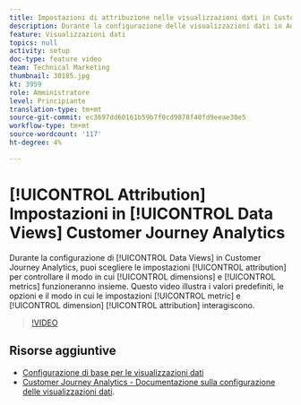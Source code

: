 ```yaml
---
title: Impostazioni di attribuzione nelle visualizzazioni dati in Customer Journey Analytics
description: Durante la configurazione delle visualizzazioni dati in Adobe Customer Journey Analytics, puoi scegliere le impostazioni di attribuzione per controllare il funzionamento congiunto di dimensioni e metriche. Questo video illustra i valori predefiniti, le opzioni e il modo in cui le impostazioni di attribuzione delle metriche e delle dimensioni interagiscono.
feature: Visualizzazioni dati
topics: null
activity: setup
doc-type: feature video
team: Technical Marketing
thumbnail: 30185.jpg
kt: 3959
role: Amministratore
level: Principiante
translation-type: tm+mt
source-git-commit: ec3697dd60161b59b7f0cd9878f40fd9eeae30e5
workflow-type: tm+mt
source-wordcount: '117'
ht-degree: 4%

---
```



# [!UICONTROL Attribution] Impostazioni in  [!UICONTROL Data Views] Customer Journey Analytics

Durante la configurazione di [!UICONTROL Data Views] in Customer Journey Analytics, puoi scegliere le impostazioni [!UICONTROL attribution] per controllare il modo in cui [!UICONTROL dimensions] e [!UICONTROL metrics] funzioneranno insieme. Questo video illustra i valori predefiniti, le opzioni e il modo in cui le impostazioni [!UICONTROL metric] e [!UICONTROL dimension] [!UICONTROL attribution] interagiscono.

>[!VIDEO](https://video.tv.adobe.com/v/30185/?quality=12&enable10seconds=on&speedcontrol=on)

## Risorse aggiuntive

* [Configurazione di base per le visualizzazioni dati](basic-configuration-for-data-views.md)
* [Customer Journey Analytics - Documentazione sulla configurazione delle visualizzazioni dati](https://docs.adobe.com/content/help/en/analytics-platform/using/cja-dataviews/configure-dataviews.html).
